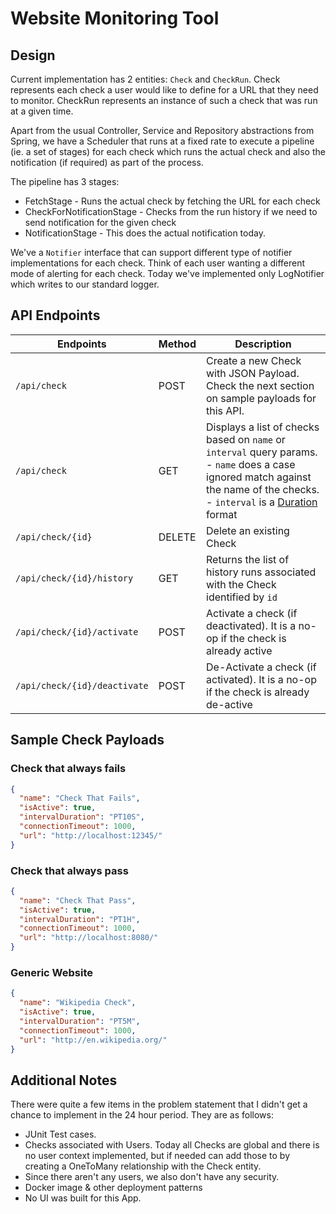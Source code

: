 # Website Monitoring Tool

## Design

Current implementation has 2 entities: `Check` and `CheckRun`. Check represents each check a user would like to define
for a URL that they need to monitor. CheckRun represents an instance of such a check that was run at a given time.

Apart from the usual Controller, Service and Repository abstractions from Spring, we have a Scheduler that runs at a
fixed rate to execute a pipeline (ie. a set of stages) for each check which runs the actual check and also the
notification (if required) as part of the process.

The pipeline has 3 stages:

- FetchStage - Runs the actual check by fetching the URL for each check
- CheckForNotificationStage - Checks from the run history if we need to send notification for the given check
- NotificationStage - This does the actual notification today.

We've a `Notifier` interface that can support different type of notifier implementations for each check. Think of each
user wanting a different mode of alerting for each check. Today we've implemented only LogNotifier which writes to our
standard logger.

## API Endpoints

| Endpoints                    | Method | Description                                                                                                                                                                                                                                                                             |
|------------------------------|--------|-----------------------------------------------------------------------------------------------------------------------------------------------------------------------------------------------------------------------------------------------------------------------------------------|
| `/api/check`                 | POST   | Create a new Check with JSON Payload. Check the next section on sample payloads for this API.                                                                                                                                                                                           |
| `/api/check`                 | GET    | Displays a list of checks based on `name` or `interval` query params. <br/>- `name` does a case ignored match against the name of the checks. <br/>- `interval` is a [Duration](https://docs.oracle.com/javase/8/docs/api/java/time/Duration.html#parse-java.lang.CharSequence-) format |
| `/api/check/{id}`            | DELETE | Delete an existing Check                                                                                                                                                                                                                                                                |
| `/api/check/{id}/history`    | GET    | Returns the list of history runs associated with the Check identified by `id`                                                                                                                                                                                                           |
| `/api/check/{id}/activate`   | POST   | Activate a check (if deactivated). It is a no-op if the check is already active                                                                                                                                                                                                         |
| `/api/check/{id}/deactivate` | POST   | De-Activate a check (if activated). It is a no-op if the check is already de-active                                                                                                                                                                                                     |

## Sample Check Payloads

### Check that always fails

```json
{
  "name": "Check That Fails",
  "isActive": true,
  "intervalDuration": "PT10S",
  "connectionTimeout": 1000,
  "url": "http://localhost:12345/"
}
```

### Check that always pass

```json
{
  "name": "Check That Pass",
  "isActive": true,
  "intervalDuration": "PT1H",
  "connectionTimeout": 1000,
  "url": "http://localhost:8080/"
}
```

### Generic Website

```json
{
  "name": "Wikipedia Check",
  "isActive": true,
  "intervalDuration": "PT5M",
  "connectionTimeout": 1000,
  "url": "http://en.wikipedia.org/"
}
```

## Additional Notes

There were quite a few items in the problem statement that I didn't get a chance to implement in the 24 hour period.
They are as follows:

- JUnit Test cases.
- Checks associated with Users. Today all Checks are global and there is no user context implemented, but if needed can
  add those to by creating a OneToMany relationship with the Check entity.
- Since there aren't any users, we also don't have any security.
- Docker image & other deployment patterns
- No UI was built for this App.
